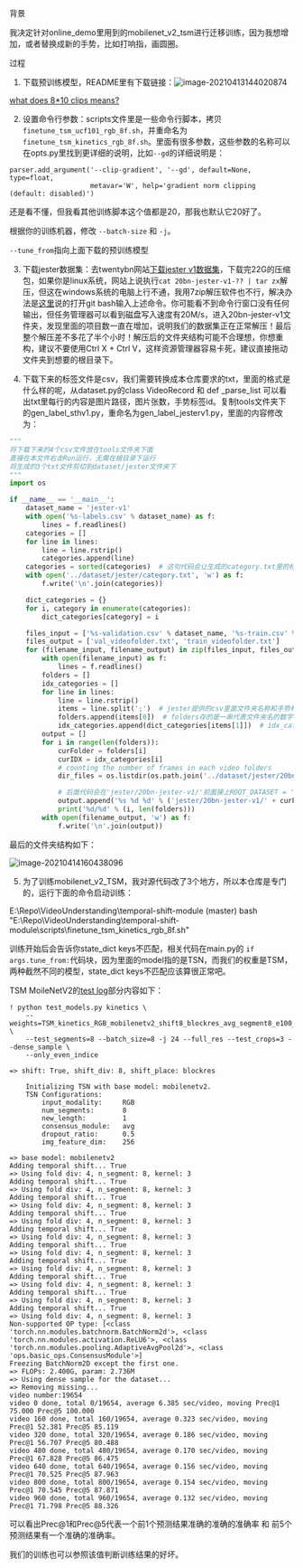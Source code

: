 背景

我决定针对online_demo里用到的mobilenet_v2_tsm进行迁移训练，因为我想增加，或者替换成新的手势，比如打响指，画圆圈。

过程

1. 下载预训练模型，README里有下载链接：![image-20210413144020874](https://gitlab.com/wwdok/my-image-bed/-/raw/master/pictures/2021/04/13_14_40_30_image-20210413144020874.png)

[what does 8*10 clips means?](https://github.com/mit-han-lab/temporal-shift-module/issues/126)

2. 设置命令行参数：scripts文件里是一些命令行脚本，拷贝`finetune_tsm_ucf101_rgb_8f.sh`，并重命名为`finetune_tsm_kinetics_rgb_8f.sh`。里面有很多参数，这些参数的名称可以在opts.py里找到更详细的说明，比如`--gd`的详细说明是：

```
parser.add_argument('--clip-gradient', '--gd', default=None, type=float,
                    metavar='W', help='gradient norm clipping (default: disabled)')
```

还是看不懂，但我看其他训练脚本这个值都是20，那我也默认它20好了。

根据你的训练机器，修改 `--batch-size`  和 `-j`。

`--tune_from`指向上面下载的预训练模型

3. 下载jester数据集：去twentybn网站[下载jester v1数据集](https://20bn.com/datasets/download)，下载完22G的压缩包，如果你是linux系统，网站上说执行`cat 20bn-jester-v1-?? | tar zx`解压，但这在windows系统的电脑上行不通，我用7zip解压软件也不行，解决办法是[这里](https://stackoverflow.com/a/66363714/12169382)说的打开git bash输入上述命令。你可能看不到命令行窗口没有任何输出，但任务管理器可以看到磁盘写入速度有20M/s，进入20bn-jester-v1文件夹，发现里面的项目数一直在增加，说明我们的数据集正在正常解压！最后整个解压差不多花了半个小时！解压后的文件夹结构可能不合理想，你想重构，建议不要使用Ctrl X + Ctrl V，这样资源管理器容易卡死，建议直接拖动文件夹到想要的根目录下。

4. 下载下来的标签文件是csv，我们需要转换成本仓库要求的txt，里面的格式是什么样的呢，从dataset.py的class VideoRecord 和 def _parse_list 可以看出txt里每行的内容是图片路径，图片张数，手势标签id。复制tools文件夹下的gen_label_sthv1.py，重命名为gen_label_jesterv1.py，里面的内容修改为：

```python
"""
将下载下来的4个csv文件放在tools文件夹下面
直接在本文件右击Run运行，无需在根目录下运行
将生成的3个txt文件剪切到dataset/jester文件夹下
"""
import os

if __name__ == '__main__':
    dataset_name = 'jester-v1'
    with open('%s-labels.csv' % dataset_name) as f:
        lines = f.readlines()
    categories = []
    for line in lines:
        line = line.rstrip()
        categories.append(line)
    categories = sorted(categories)  # 这句代码会让生成的category.txt里的标签顺序跟csv里的不一样
    with open('../dataset/jester/category.txt', 'w') as f:
        f.write('\n'.join(categories))

    dict_categories = {}
    for i, category in enumerate(categories):
        dict_categories[category] = i

    files_input = ['%s-validation.csv' % dataset_name, '%s-train.csv' % dataset_name]
    files_output = ['val_videofolder.txt', 'train_videofolder.txt']
    for (filename_input, filename_output) in zip(files_input, files_output):
        with open(filename_input) as f:
            lines = f.readlines()
        folders = []
        idx_categories = []
        for line in lines:
            line = line.rstrip()
            items = line.split(';')  # jester提供的csv里面文件夹名称和手势标签名称是通过;分隔的
            folders.append(items[0])  # folders存的是一串代表文件夹名的数字，范围从1到148092
            idx_categories.append(dict_categories[items[1]])  # idx_categories存的是一串代表手势id的数字，避免了名称长单词之间有空格，范围从0到26
        output = []
        for i in range(len(folders)):
            curFolder = folders[i]
            curIDX = idx_categories[i]
            # counting the number of frames in each video folders
            dir_files = os.listdir(os.path.join('../dataset/jester/20bn-jester-v1', curFolder))

            # 后面代码会在'jester/20bn-jester-v1/'前面接上ROOT_DATASET = './dataset/'
            output.append('%s %d %d' % ('jester/20bn-jester-v1/' + curFolder, len(dir_files), curIDX))  # txt文件里每行的内容
            print('%d/%d' % (i, len(folders)))
        with open(filename_output, 'w') as f:
            f.write('\n'.join(output))
```

最后的文件夹结构如下：

![image-20210414160438096](https://gitlab.com/wwdok/my-image-bed/-/raw/master/pictures/2021/04/14_16_4_39_image-20210414160438096.png)



5. 为了训练mobilenet_v2_TSM，我对源代码改了3个地方，所以本仓库是专门的，运行下面的命令启动训练：

E:\Repo\VideoUnderstanding\temporal-shift-module (master)
bash "E:\Repo\VideoUnderstanding\temporal-shift-module\scripts\finetune_tsm_kinetics_rgb_8f.sh"



训练开始后会告诉你state_dict keys不匹配，相关代码在main.py的 `if args.tune_from:`代码块，因为里面的model指的是TSN，而我们的权重是TSM，两种截然不同的模型，state_dict keys不匹配应该算很正常吧。



TSM MoileNetV2的[test log](https://file.lzhu.me/projects/tsm/models/log/testlog_TSM_kinetics_RGB_mobilenetv2_shift8_blockres_avg_segment8_e100_dense.log)部分内容如下：

```
! python test_models.py kinetics \
    --weights=TSM_kinetics_RGB_mobilenetv2_shift8_blockres_avg_segment8_e100_dense.pth \
    --test_segments=8 --batch_size=8 -j 24 --full_res --test_crops=3 --dense_sample \
    --only_even_indice

=> shift: True, shift_div: 8, shift_place: blockres

    Initializing TSN with base model: mobilenetv2.
    TSN Configurations:
        input_modality:     RGB
        num_segments:       8
        new_length:         1
        consensus_module:   avg
        dropout_ratio:      0.5
        img_feature_dim:    256

=> base model: mobilenetv2
Adding temporal shift... True
=> Using fold div: 4, n_segment: 8, kernel: 3
Adding temporal shift... True
=> Using fold div: 4, n_segment: 8, kernel: 3
Adding temporal shift... True
=> Using fold div: 4, n_segment: 8, kernel: 3
Adding temporal shift... True
=> Using fold div: 4, n_segment: 8, kernel: 3
Adding temporal shift... True
=> Using fold div: 4, n_segment: 8, kernel: 3
Adding temporal shift... True
=> Using fold div: 4, n_segment: 8, kernel: 3
Adding temporal shift... True
=> Using fold div: 4, n_segment: 8, kernel: 3
Adding temporal shift... True
=> Using fold div: 4, n_segment: 8, kernel: 3
Adding temporal shift... True
=> Using fold div: 4, n_segment: 8, kernel: 3
Adding temporal shift... True
=> Using fold div: 4, n_segment: 8, kernel: 3
Non-supported OP type: [<class 'torch.nn.modules.batchnorm.BatchNorm2d'>, <class 'torch.nn.modules.activation.ReLU6'>, <class 'torch.nn.modules.pooling.AdaptiveAvgPool2d'>, <class 'ops.basic_ops.ConsensusModule'>]
Freezing BatchNorm2D except the first one.
=> FLOPs: 2.400G, param: 2.736M
=> Using dense sample for the dataset...                                                                                                                       
=> Removing missing...
video number:19654
video 0 done, total 0/19654, average 6.385 sec/video, moving Prec@1 75.000 Prec@5 100.000
video 160 done, total 160/19654, average 0.323 sec/video, moving Prec@1 52.381 Prec@5 85.119
video 320 done, total 320/19654, average 0.186 sec/video, moving Prec@1 56.707 Prec@5 80.488
video 480 done, total 480/19654, average 0.170 sec/video, moving Prec@1 67.828 Prec@5 86.475
video 640 done, total 640/19654, average 0.156 sec/video, moving Prec@1 70.525 Prec@5 87.963
video 800 done, total 800/19654, average 0.154 sec/video, moving Prec@1 70.545 Prec@5 87.871
video 960 done, total 960/19654, average 0.132 sec/video, moving Prec@1 71.798 Prec@5 88.326
```

可以看出Prec@1和Prec@5代表一个前1个预测结果准确的准确的准确率 和 前5个预测结果有一个准确的准确率。

我们的训练也可以参照该值判断训练结果的好坏。

